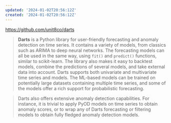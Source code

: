 ```yaml
---
updated: '2024-01-02T20:56:12Z'
created: '2024-01-02T20:56:12Z'
---
```

https://github.com/unit8co/darts

> **Darts** is a Python library for user-friendly forecasting and anomaly detection on time series. It contains a variety of models, from classics such as ARIMA to deep neural networks. The forecasting models can all be used in the same way, using `fit()` and `predict()` functions, similar to scikit-learn. The library also makes it easy to backtest models, combine the predictions of several models, and take external data into account. Darts supports both univariate and multivariate time series and models. The ML-based models can be trained on potentially large datasets containing multiple time series, and some of the models offer a rich support for probabilistic forecasting.

> Darts also offers extensive anomaly detection capabilities. For instance, it is trivial to apply PyOD models on time series to obtain anomaly scores, or to wrap any of Darts forecasting or filtering models to obtain fully fledged anomaly detection models.